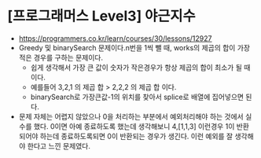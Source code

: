 # [프로그래머스 Level3] 야근지수
- https://programmers.co.kr/learn/courses/30/lessons/12927
- Greedy 및 binarySearch 문제이다.n번을 1씩 뺄 때, works의 제곱의 합이 가장 적은 경우를 구하는 문제이다.
  - 쉽게 생각해서 가장 큰 값이 숫자가 작은경우가 항상 제곱의 합이 최소가 될 때이다.
  - 예를들어 3,2,1 의 제곱 합 > 2,2,2 의 제곱 합 이다.
  - binarySearch로 가장큰값-1의 위치를 찾아서 splice로 배열에 집어넣으면 된다.
- 문제 자체는 어렵지 않았으나 0을 처리하는 부분에서 예외처리해야 하는 것에서 실수를 했다. 0이면 아예 종료하도록 했는데 생각해보니 4,[1,1,3] 이런경우 1이 반환되어야 하는데 종료하도록되면 0이 반환되는 경우가 생긴다. 이런 예외를 잘 생각해야 한다고 느낀 문제였다.